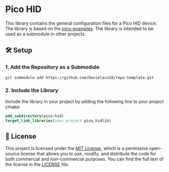 # Pico HID

This library contains the general configuration files for a Pico HID device. The library is based on the [pico-examples](https://github.com/raspberrypi/pico-examples/). The library is intended to be used as a submodule in other projects.

## 🛠️ Setup

### 1. Add the Repository as a Submodule
```bash
git submodule add https://github.com/Danielaca18/repo-template.git
```

### 2. Include the Library
Include the library in your project by adding the following line to your project cmake:
```cmake
add_subdirectory(pico-hid)
target_link_libraries(your_project pico_hidlib)
```

## 💼 License
This project is licensed under the [MIT License](LICENSE), which is a permissive open-source license that allows you to use, modify, and distribute the code for both commercial and non-commercial purposes. You can find the full text of the license in the [LICENSE](LICENSE) file.
